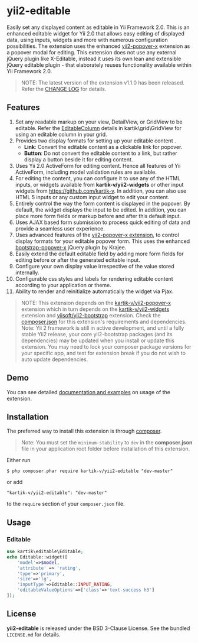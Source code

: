 yii2-editable
=============

Easily set any displayed content as editable in Yii Framework 2.0. This is an enhanced editable widget for Yii 2.0 that allows easy editing of displayed data, using inputs, widgets and more with numerous configuration possibilities.
The extension uses the enhanced [yii2-popover-x](http://demos.krajee.com/popover-x) extension as a popover modal for editing. This extension does not use any external jQuery plugin like X-Editable, instead it uses its own lean and extensible
 jQuery editable plugin - that elaborately reuses functionality available within Yii Framework 2.0.

> NOTE: The latest version of the extension v1.1.0 has been released. Refer the [CHANGE LOG](https://github.com/kartik-v/yii2-editable/blob/master/CHANGE.md) for details.

## Features  

1. Set any readable markup on your view, DetailView, or GridView to be editable. Refer the [EditableColumn](http://demos.krajee.com/grid#editable-column) details in kartik\grid\GridView for using an editable column in your grid.
2. Provides two display formats for setting up your editable content . 
   - **Link**: Convert the editable content as a clickable link for popover.
   - **Button**: Do not convert the editable content to a link, but rather display a button beside it for editing content.
3. Uses Yii 2.0 ActiveForm for editing content. Hence all features of Yii ActiveForm, including model validation rules are available.
4. For editing the content, you can configure it to use any of the HTML inputs, or widgets available from **kartik-v/yii2-widgets** or other input widgets from https://github.com/kartik-v. 
   In addition, you can also use HTML 5 inputs or any custom input widget to edit your content.
5. Entirely control the way the form content is displayed in the popover. By default, the widget displays the input to be edited. In addition, you can place
   more form fields or markup before and after this default input.
6. Uses AJAX based form submission to process quick editing of data and provide a seamless user experience.
7. Uses advanced features of the [yii2-popover-x extension](http://demos.krajee.com/popover-x), to control display formats for your editable popover form. This
   uses the enhanced [bootstrap-popover-x](http://plugins.krajee.com/popover-x) jQuery plugin by Krajee.
8. Easily extend the default editable field by adding more form fields for editing before or after the generated editable input.
9. Configure your own display value irrespective of the value stored internally.
10. Configurable css styles and labels for rendering editable content according to your application or theme.
11. Ability to render and reinitialize automatically the widget via Pjax.
   
> NOTE: This extension depends on the [kartik-v/yii2-popover-x](https://github.com/kartik-v/yii2-popover-x) extension which in turn depends on the 
[kartik-v/yii2-widgets](https://github.com/kartik-v/yii2-widgets) extension and [yiisoft/yii2-bootstrap](https://github.com/yiisoft/yii2/tree/master/extensions/bootstrap) extension. Check the 
[composer.json](https://github.com/kartik-v/yii2-editable/blob/master/composer.json) for this extension's requirements and dependencies. 
Note: Yii 2 framework is still in active development, and until a fully stable Yii2 release, your core yii2-bootstrap packages (and its dependencies) 
may be updated when you install or update this extension. You may need to lock your composer package versions for your specific app, and test 
for extension break if you do not wish to auto update dependencies.

## Demo
You can see detailed [documentation and examples](http://demos.krajee.com/editable) on usage of the extension.

## Installation

The preferred way to install this extension is through [composer](http://getcomposer.org/download/).

> Note: You must set the `minimum-stability` to `dev` in the **composer.json** file in your application root folder before installation of this extension.

Either run

```
$ php composer.phar require kartik-v/yii2-editable "dev-master"
```

or add

```
"kartik-v/yii2-editable": "dev-master"
```

to the ```require``` section of your `composer.json` file.

## Usage

### Editable

```php
use kartik\editable\Editable;
echo Editable::widget([
    'model'=>$model, 
    'attribute' => 'rating',
    'type'=>'primary',
    'size'=>'lg',
    'inputType'=>Editable::INPUT_RATING,
    'editableValueOptions'=>['class'=>'text-success h3']
]);
```

## License

**yii2-editable** is released under the BSD 3-Clause License. See the bundled `LICENSE.md` for details.